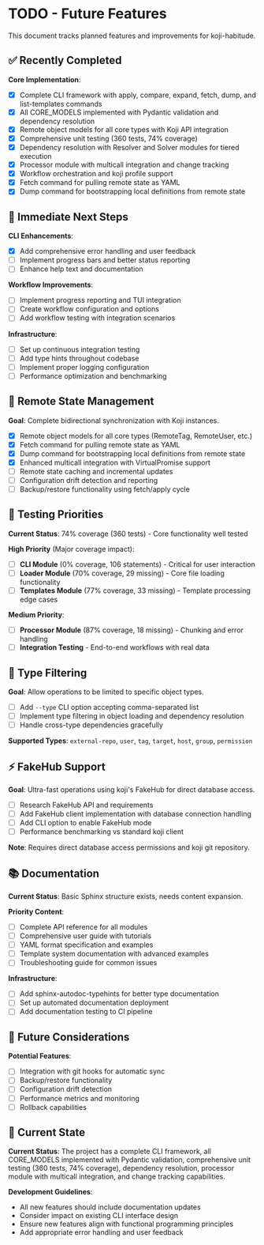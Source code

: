 # TODO - Future Features

This document tracks planned features and improvements for koji-habitude.

## ✅ Recently Completed

**Core Implementation**:
- [x] Complete CLI framework with apply, compare, expand, fetch, dump, and list-templates commands
- [x] All CORE_MODELS implemented with Pydantic validation and dependency resolution
- [x] Remote object models for all core types with Koji API integration
- [x] Comprehensive unit testing (360 tests, 74% coverage)
- [x] Dependency resolution with Resolver and Solver modules for tiered execution
- [x] Processor module with multicall integration and change tracking
- [x] Workflow orchestration and koji profile support
- [x] Fetch command for pulling remote state as YAML
- [x] Dump command for bootstrapping local definitions from remote state

## 🚀 Immediate Next Steps

**CLI Enhancements**:
- [x] Add comprehensive error handling and user feedback
- [ ] Implement progress bars and better status reporting
- [ ] Enhance help text and documentation

**Workflow Improvements**:
- [ ] Implement progress reporting and TUI integration
- [ ] Create workflow configuration and options
- [ ] Add workflow testing with integration scenarios

**Infrastructure**:
- [ ] Set up continuous integration testing
- [ ] Add type hints throughout codebase
- [ ] Implement proper logging configuration
- [ ] Performance optimization and benchmarking

## 🔄 Remote State Management

**Goal**: Complete bidirectional synchronization with Koji instances.

- [x] Remote object models for all core types (RemoteTag, RemoteUser, etc.)
- [x] Fetch command for pulling remote state as YAML
- [x] Dump command for bootstrapping local definitions from remote state
- [x] Enhanced multicall integration with VirtualPromise support
- [ ] Remote state caching and incremental updates
- [ ] Configuration drift detection and reporting
- [ ] Backup/restore functionality using fetch/apply cycle

## 🧪 Testing Priorities

**Current Status**: 74% coverage (360 tests) - Core functionality well tested

**High Priority** (Major coverage impact):
- [ ] **CLI Module** (0% coverage, 106 statements) - Critical for user interaction
- [ ] **Loader Module** (70% coverage, 29 missing) - Core file loading functionality
- [ ] **Templates Module** (77% coverage, 33 missing) - Template processing edge cases

**Medium Priority**:
- [ ] **Processor Module** (87% coverage, 18 missing) - Chunking and error handling
- [ ] **Integration Testing** - End-to-end workflows with real data

## 🎯 Type Filtering

**Goal**: Allow operations to be limited to specific object types.

- [ ] Add `--type` CLI option accepting comma-separated list
- [ ] Implement type filtering in object loading and dependency resolution
- [ ] Handle cross-type dependencies gracefully

**Supported Types**: `external-repo`, `user`, `tag`, `target`, `host`, `group`, `permission`

## ⚡ FakeHub Support

**Goal**: Ultra-fast operations using koji's FakeHub for direct database access.

- [ ] Research FakeHub API and requirements
- [ ] Add FakeHub client implementation with database connection handling
- [ ] Add CLI option to enable FakeHub mode
- [ ] Performance benchmarking vs standard koji client

**Note**: Requires direct database access permissions and koji git repository.

## 📚 Documentation

**Current Status**: Basic Sphinx structure exists, needs content expansion.

**Priority Content**:
- [ ] Complete API reference for all modules
- [ ] Comprehensive user guide with tutorials
- [ ] YAML format specification and examples
- [ ] Template system documentation with advanced examples
- [ ] Troubleshooting guide for common issues

**Infrastructure**:
- [ ] Add sphinx-autodoc-typehints for better type documentation
- [ ] Set up automated documentation deployment
- [ ] Add documentation testing to CI pipeline

## 🔮 Future Considerations

**Potential Features**:
- [ ] Integration with git hooks for automatic sync
- [ ] Backup/restore functionality
- [ ] Configuration drift detection
- [ ] Performance metrics and monitoring
- [ ] Rollback capabilities

## 📝 Current State

**Current Status**: The project has a complete CLI framework, all CORE_MODELS implemented with Pydantic validation, comprehensive unit testing (360 tests, 74% coverage), dependency resolution, processor module with multicall integration, and change tracking capabilities.

**Development Guidelines**:
- All new features should include documentation updates
- Consider impact on existing CLI interface design
- Ensure new features align with functional programming principles
- Add appropriate error handling and user feedback
